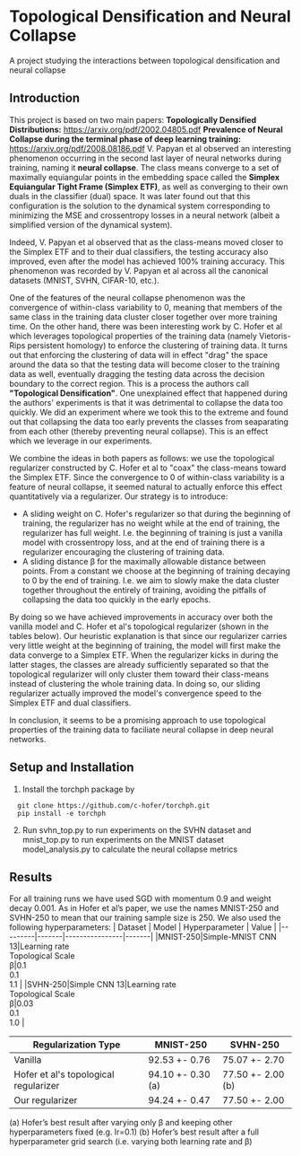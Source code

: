 # Topological Densification and Neural Collapse
 A project studying the interactions between topological densification and neural collapse
 
 ## Introduction
 This project is based on two main papers: 
 **Topologically Densified Distributions:** https://arxiv.org/pdf/2002.04805.pdf 
 **Prevalence of Neural Collapse during the terminal phase of deep learning training:** https://arxiv.org/pdf/2008.08186.pdf
V. Papyan et al observed an interesting phenomenon occurring in the second last layer of neural networks during training, naming it **neural collapse**. The class means converge to a set of maximally equiangular points in the embedding space called the **Simplex Equiangular Tight Frame (Simplex ETF)**, as well as converging to their own duals in the classifier (dual) space. It was later found out that this configuration is the solution to the dynamical system corresponding to minimizing the MSE and crossentropy losses in a neural network (albeit a simplified version of the dynamical system). 

Indeed, V. Papyan et al observed that as the class-means moved closer to the Simplex ETF and to their dual classifiers, the testing accuracy also improved, even after the model has achieved 100% training accuracy. This phenomenon was recorded by V. Papyan et al across all the canonical datasets (MNIST, SVHN, CIFAR-10, etc.).

One of the features of the neural collapse phenomenon was the convergence of within-class variability to 0, meaning that members of the same class in the training data cluster closer together over more training time. On the other hand, there was been interesting work by C. Hofer et al which leverages topological properties of the training data (namely Vietoris-Rips persistent homology) to enforce the clustering of training data. It turns out that enforcing the clustering of data will in effect "drag" the space around the data so that the testing data will become closer to the training data as well, eventually dragging the testing data across the decision boundary to the correct region. This is a process the authors call **"Topological Densification"**. One unexplained effect that happened during the authors' experiments is that it was detrimental to collapse the data too quickly. We did an experiment where we took this to the extreme and found out that collapsing the data too early prevents the classes from seaparating from each other (thereby preventing neural collapse). This is an effect which we leverage in our experiments.

We combine the ideas in both papers as follows: we use the topological regularizer constructed by C. Hofer et al to "coax" the class-means toward the Simplex ETF. Since the convergence to 0 of within-class variability is a feature of neural collapse, it seemed natural to actually enforce this effect quantitatively via a regularizer.
Our strategy is to introduce:
- A sliding weight on C. Hofer's regularizer so that during the beginning of training, the regularizer has no weight while at the end of training, the regularizer has full weight. I.e. the beginning of training is just a vanilla model with crossentropy loss, and at the end of training there is a regularizer encouraging the clustering of training data. 
- A sliding distance β for the maximally allowable distance between points. From a constant we choose at the beginning of training decaying to 0 by the end of training. I.e. we aim to slowly make the data cluster together throughout the entirely of training, avoiding the pitfalls of collapsing the data too quickly in the early epochs.

By doing so we have achieved improvements in accuracy over both the vanilla model and C. Hofer et al's topological regularizer (shown in the tables below). Our heuristic explanation is that since our regularizer carries very little weight at the beginning of training, the model will first make the data converge to a Simplex ETF. When the regularizer kicks in during the latter stages, the classes are already sufficiently separated so that the topological regularizer will only cluster them toward their class-means instead of clustering the whole training data. In doing so, our sliding regularizer actually improved the model's convergence speed to the Simplex ETF and dual classifiers. 

In conclusion, it seems to be a promising approach to use topological properties of the training data to faciliate neural collapse in deep neural networks. 

 
 ## Setup and Installation
 1. Install the torchph package by 
```
  git clone https://github.com/c-hofer/torchph.git
  pip install -e torchph
  ```
 2. Run svhn_top.py to run experiments on the SVHN dataset and 
    mnist_top.py to run experiments on the MNIST dataset
    model_analysis.py to calculate the neural collapse metrics 
 

## Results
For all training runs we have used SGD with momentum 0.9 and weight decay 0.001. As in Hofer et al’s
paper, we use the names MNIST-250 and SVHN-250 to mean that our training sample size is 250.
We also used the following hyperparameters:
| Dataset | Model | Hyperparameter | Value |
|---------|-------|----------------|-------|
|MNIST-250|Simple-MNIST CNN 13|Learning rate <br> Topological Scale <br> β|0.1 <br> 0.1 <br> 1.1 |
|SVHN-250|Simple CNN 13|Learning rate <br> Topological Scale <br> β|0.03 <br> 0.1 <br> 1.0 |

| Regularization Type  | MNIST-250 | SVHN-250 |
| ------------- | ------------- | ---------|
| Vanilla  | 92.53 +- 0.76| 75.07 +- 2.70 |
| Hofer et al's topological regularizer | 94.10 +- 0.30  (a) | 77.50 +- 2.00 (b) |
| Our regularizer  | 94.24 +- 0.47  | 77.50 +- 2.00  |

(a) Hofer’s best result after varying only β and keeping other hyperparameters fixed (e.g. lr=0.1)
(b) Hofer’s best result after a full hyperparameter grid search (i.e. varying both learning rate and β)
